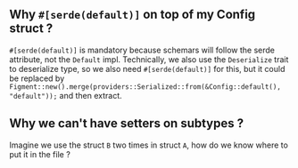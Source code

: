 ## Why `#[serde(default)]` on top of my Config struct ?

`#[serde(default)]` is mandatory because schemars will follow the serde attribute, not the `Default` impl.
Technically, we also use the `Deserialize` trait to deserialize type, so we also need `#[serde(default)]` for this, but
it could be replaced by `Figment::new().merge(providers::Serialized::from(&Config::default(), "default"));` and then extract.

## Why we can't have setters on subtypes ?

Imagine we use the struct `B` two times in struct `A`, how do we know where to put it in the file ?
